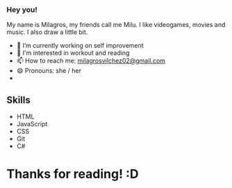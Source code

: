 ### Hey you!

My name is Milagros, my friends call me Milu. I like videogames, movies and music. I also draw a little bit.

- 🔭 I’m currently working on self improvement
- 💬 I'm interested in workout and reading
- 📫 How to reach me: milagrosvilchez02@gmail.com
- 😄 Pronouns: she / her
- 

## Skills
- HTML
- JavaScript
- CSS
- Git
- C#

# Thanks for reading! :D
